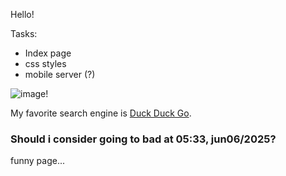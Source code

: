 Hello!

Tasks:
* Index page
* css styles
* mobile server (?)

![image!](/media/fastapi.png)

My favorite search engine is [Duck Duck Go](https://duckduckgo.com).

### Should i consider going to bad at 05:33, jun06/2025?

funny page...

